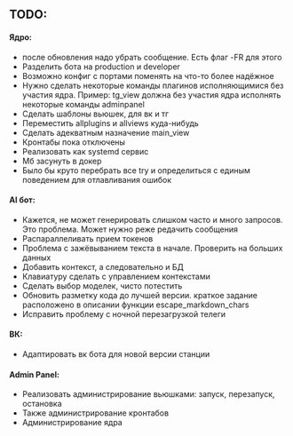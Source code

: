 ## TODO:
#### Ядро:
- после обновления надо убрать сообщение. Есть флаг -FR для этого
- Разделить бота на production и developer
- Возможно конфиг с портами поменять на что-то более надёжное
- Нужно сделать некоторые команды плагинов исполняющимися без участия ядра. 
  Пример: tg_view должна без участия ядра исполнять некоторые команды adminpanel
- Сделать шаблоны вьюшек, для вк и тг
- Переместить allplugins и allviews куда-нибудь
- Сделать адекватным назначение main_view
- Кронтабы пока отключены
- Реализовать как systemd сервис
- Мб засунуть в докер
- Было бы круто перебрать все try и определиться с единым поведением для отлавливания ошибок
#### AI бот:
- Кажется, не может генерировать слишком часто и много запросов. Это проблема. Может нужно реже редачить сообщения
- Распараллеливать прием токенов
- Проблема с зажёвыванием текста в начале. Проверить на больших данных
- Добавить контекст, а следовательно и БД
- Клавиатуру сделать с управлением контекстами
- Сделать выбор моделек, чисто потестить
- Обновить разметку кода до лучшей версии. краткое задание расположено в описании функции escape_markdown_chars
- Исправить проблему с ночной перезагрузкой телеги
#### ВК:
- Адаптировать вк бота для новой версии станции
#### Admin Panel:
- Реализовать администрирование вьюшками: запуск, перезапуск, остановка
- Также администрирование кронтабов
- Администрирование ядра